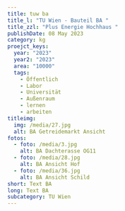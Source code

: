 ```yaml
---
title: tuw ba
title_l: "TU Wien - Bauteil BA "
title_zzl: "Plus Energie Hochhaus "
publishDate: 08 May 2023
category: kg
proejct_keys:
  year: "2023"
  year2: "2023"
  area: "10000"
  tags:
    - Öffentlich
    - Labor
    - Universität
    - Außenraum
    - lernen
    - arbeiten
titleimg:
  img: /media/27.jpg
  alt: BA Getreidemarkt Ansicht
fotos:
  - foto: /media/3.jpg
    alt: BA Dachterasse OG11
  - foto: /media/28.jpg
    alt: BA Ansicht Hof
  - foto: /media/36.jpg
    alt: BA Ansicht Schild
short: Text BA
long: Text BA
subcategory: TU Wien
---
```

